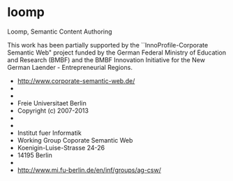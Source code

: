 loomp
=====

Loomp, Semantic Content Authoring

This work has been partially supported by the ``InnoProfile-Corporate Semantic Web" project funded by the German Federal Ministry of Education and Research (BMBF) and the BMBF Innovation Initiative for the New German Laender - Entrepreneurial Regions.
 
 * http://www.corporate-semantic-web.de/
 * 
 * 
 * Freie Universitaet Berlin
 * Copyright (c) 2007-2013
 * 
 * 
 * Institut fuer Informatik
 * Working Group Coporate Semantic Web
 * Koenigin-Luise-Strasse 24-26
 * 14195 Berlin
 * 
 * http://www.mi.fu-berlin.de/en/inf/groups/ag-csw/
